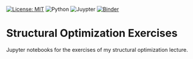 [![License: MIT](https://img.shields.io/badge/License-MIT-yellow.svg)](https://opensource.org/licenses/MIT)
![Python](https://img.shields.io/badge/-Python-4B8BBE?&logo=Python&logoColor=fff)
![Juypter](https://img.shields.io/badge/-Jupyter-F37626?&logo=Jupyter&logoColor=fff)
[![Binder](https://mybinder.org/badge_logo.svg)](https://mybinder.org/v2/gh/meyer-nils/structural_optimization_exercise/HEAD)

# Structural Optimization Exercises
Jupyter notebooks for the exercises of my structural optimization lecture.
